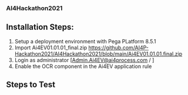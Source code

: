### AI4Hackathon2021

## Installation Steps:

1. Setup a deployment environment with Pega PLatform 8.5.1
2. Import Ai4EV01.01.01_final.zip
https://github.com/AI4P-Hackathon2021/AI4Hackathon2021/blob/main/Ai4EV01.01.01.final.zip
3. Login as administrator [Admin.Ai4EV@ai4process.com / ]
4. Enable the OCR component in the Ai4EV application rule

## Steps to Test


